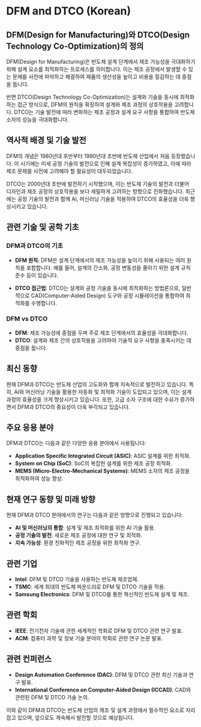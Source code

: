 # DFM and DTCO (Korean)

## DFM(Design for Manufacturing)와 DTCO(Design Technology Co-Optimization)의 정의

DFM(Design for Manufacturing)은 반도체 설계 단계에서 제조 가능성을 극대화하기 위해 설계 요소를 최적화하는 프로세스를 의미합니다. 이는 제조 공정에서 발생할 수 있는 문제를 사전에 파악하고 해결하여 제품의 생산성을 높이고 비용을 절감하는 데 중점을 둡니다.

반면 DTCO(Design Technology Co-Optimization)는 설계와 기술을 동시에 최적화하는 접근 방식으로, DFM의 원칙을 확장하여 설계와 제조 과정의 상호작용을 고려합니다. DTCO는 기술 발전에 따라 변화하는 제조 공정과 설계 요구 사항을 통합하여 반도체 소자의 성능을 극대화합니다.

## 역사적 배경 및 기술 발전

DFM의 개념은 1980년대 후반부터 1990년대 초반에 반도체 산업에서 처음 등장했습니다. 이 시기에는 미세 공정 기술의 발전으로 인해 설계 복잡성이 증가하였고, 이에 따라 제조 문제를 사전에 고려해야 할 필요성이 대두되었습니다. 

DTCO는 2000년대 초반에 발전하기 시작했으며, 이는 반도체 기술의 발전과 더불어 디자인과 제조 공정의 상호작용을 보다 세밀하게 고려하는 방향으로 진화했습니다. 최근에는 공정 기술의 발전과 함께 AI, 머신러닝 기술을 적용하여 DTCO의 효율성을 더욱 향상시키고 있습니다.

## 관련 기술 및 공학 기초

### DFM과 DTCO의 기초

- **DFM 원칙**: DFM은 설계 단계에서의 제조 가능성을 높이기 위해 사용되는 여러 원칙을 포함합니다. 예를 들어, 설계의 간소화, 공정 변동성을 줄이기 위한 설계 규칙 준수 등이 있습니다.
  
- **DTCO 접근법**: DTCO는 설계와 공정 기술을 동시에 최적화하는 방법론으로, 일반적으로 CAD(Computer-Aided Design) 도구와 공정 시뮬레이션을 통합하여 최적화를 수행합니다.

### DFM vs DTCO

- **DFM**: 제조 가능성에 중점을 두며 주로 제조 단계에서의 효율성을 극대화합니다.
- **DTCO**: 설계와 제조 간의 상호작용을 고려하여 기술적 요구 사항을 충족시키는 데 중점을 둡니다.

## 최신 동향

현재 DFM과 DTCO는 반도체 산업의 고도화와 함께 지속적으로 발전하고 있습니다. 특히, AI와 머신러닝 기술을 활용한 자동화 및 최적화 기술이 도입되고 있으며, 이는 설계 과정의 효율성을 크게 향상시키고 있습니다. 또한, 고급 소자 구조에 대한 수요가 증가하면서 DFM과 DTCO의 중요성이 더욱 부각되고 있습니다.

## 주요 응용 분야

DFM과 DTCO는 다음과 같은 다양한 응용 분야에서 사용됩니다:

- **Application Specific Integrated Circuit (ASIC)**: ASIC 설계를 위한 최적화.
- **System on Chip (SoC)**: SoC의 복잡한 설계를 위한 제조 공정 최적화.
- **MEMS (Micro-Electro-Mechanical Systems)**: MEMS 소자의 제조 공정을 최적화하여 성능 향상.

## 현재 연구 동향 및 미래 방향

현재 DFM과 DTCO 분야에서의 연구는 다음과 같은 방향으로 진행되고 있습니다:

- **AI 및 머신러닝의 통합**: 설계 및 제조 최적화를 위한 AI 기술 활용.
- **공정 기술의 발전**: 새로운 제조 공정에 대한 연구 및 최적화.
- **지속 가능성**: 환경 친화적인 제조 공정을 위한 최적화 연구.

## 관련 기업

- **Intel**: DFM 및 DTCO 기술을 사용하는 반도체 제조업체.
- **TSMC**: 세계 최대의 반도체 파운드리로 DFM 및 DTCO 기술을 적용.
- **Samsung Electronics**: DFM 및 DTCO를 통한 혁신적인 반도체 설계 및 제조.

## 관련 학회

- **IEEE**: 전기전자 기술에 관한 세계적인 학회로 DFM 및 DTCO 관련 연구 발표.
- **ACM**: 컴퓨터 과학 및 정보 기술 분야의 학회로 관련 연구 논문 발표.

## 관련 컨퍼런스

- **Design Automation Conference (DAC)**: DFM 및 DTCO 관련 최신 기술과 연구 발표.
- **International Conference on Computer-Aided Design (ICCAD)**: CAD와 관련된 DFM 및 DTCO 기술 논의.

이와 같이 DFM과 DTCO는 반도체 산업의 제조 및 설계 과정에서 필수적인 요소로 자리 잡고 있으며, 앞으로도 계속해서 발전할 것으로 예상됩니다.